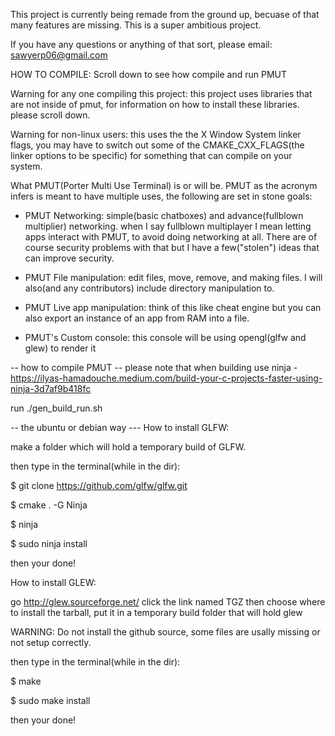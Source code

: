 This project is currently being remade from the ground up, becuase of that many features are missing.
This is a super ambitious project.

If you have any questions or anything of that sort, please email: sawyerp06@gmail.com

HOW TO COMPILE: Scroll down to see how compile and run PMUT

Warning for any one compiling this project: this project uses libraries that are not inside
of pmut, for information on how to install these libraries. please scroll down.

Warning for non-linux users: this uses the the X Window System linker flags, you may have to switch out some of the CMAKE_CXX_FLAGS(the linker options to be specific) for something that can compile on your system. 

What PMUT(Porter Multi Use Terminal) is or will be.
PMUT as the acronym infers is meant to have multiple uses,
the following are set in stone goals:

- PMUT Networking: simple(basic chatboxes) and advance(fullblown multiplier) networking. when I say fullblown multiplayer I mean
letting apps interact with PMUT, to avoid doing networking at all. There are of course security problems with that but I have a few("stolen")
ideas that can improve security.

- PMUT File manipulation: edit files, move, remove, and making files. I will also(and any contributors) include directory manipulation to.

- PMUT Live app manipulation: think of this like cheat engine but you can also export an instance of an app from RAM into a file.

- PMUT's Custom console: this console will be using opengl(glfw and glew) to render it

-- how to compile PMUT --
please note that when building use ninja - https://ilyas-hamadouche.medium.com/build-your-c-projects-faster-using-ninja-3d7af9b418fc

run ./gen_build_run.sh

-- the ubuntu or debian way ---
How to install GLFW:

make a folder which will hold
a temporary build of GLFW.

then type in the terminal(while in the dir):

$ git clone https://github.com/glfw/glfw.git

$ cmake . -G Ninja

$ ninja

$ sudo ninja install

then your done!

How to install GLEW:

go http://glew.sourceforge.net/ click the link named TGZ then choose where to
install the tarball, put it in a temporary build folder that will hold glew

WARNING: Do not install the github source, some files are usally missing or
not setup correctly.

then type in the terminal(while in the dir):

$ make 

$ sudo make install

then your done!
